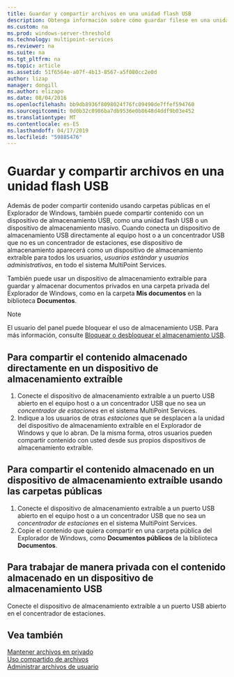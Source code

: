```yaml
---
title: Guardar y compartir archivos en una unidad flash USB
description: Obtenga información sobre cómo guardar filese en una unidad flash USB de MultiPoint Services
ms.custom: na
ms.prod: windows-server-threshold
ms.technology: multipoint-services
ms.reviewer: na
ms.suite: na
ms.tgt_pltfrm: na
ms.topic: article
ms.assetid: 51f6564e-a07f-4b13-8567-a5f080cc2e0d
author: lizap
manager: dongill
ms.author: elizapo
ms.date: 08/04/2016
ms.openlocfilehash: bb9db8936f8098024f76fc09490de7ffef594760
ms.sourcegitcommit: 0d0b32c8986ba7db9536e0b8648d4ddf9b03e452
ms.translationtype: MT
ms.contentlocale: es-ES
ms.lasthandoff: 04/17/2019
ms.locfileid: "59885476"
---
```

# <a name="save-and-share-files-on-a-usb-flash-drive"></a>Guardar y compartir archivos en una unidad flash USB
Además de poder compartir contenido usando carpetas públicas en el Explorador de Windows, también puede compartir contenido con un dispositivo de almacenamiento USB, como una unidad flash USB o un dispositivo de almacenamiento masivo. Cuando conecta un dispositivo de almacenamiento USB directamente al equipo host o a un concentrador USB que no es un concentrador de estaciones, ese dispositivo de almacenamiento aparecerá como un dispositivo de almacenamiento extraíble para todos los usuarios, *usuarios estándar* y *usuarios administrativos*, en todo el sistema MultiPoint Services.  
  
También puede usar un dispositivo de almacenamiento extraíble para guardar y almacenar documentos privados en una carpeta privada del Explorador de Windows, como en la carpeta **Mis documentos** en la biblioteca **Documentos**.  
  
 > [!NOTE]  
 > El usuario del panel puede bloquear el uso de almacenamiento USB. Para más información, consulte [Bloquear o desbloquear el almacenamiento USB](Block-or-Unblock-USB-Storage.md).  
  
## <a name="to-share-content-that-is-stored-directly-on-a-removable-storage-device"></a>Para compartir el contenido almacenado directamente en un dispositivo de almacenamiento extraíble  
  
1.  Conecte el dispositivo de almacenamiento extraíble a un puerto USB abierto en el equipo host o a un concentrador USB que no sea un *concentrador de estaciones* en el sistema MultiPoint Services.  
2.  Indique a los usuarios de otras *estaciones* que se desplacen a la unidad del dispositivo de almacenamiento extraíble en el Explorador de Windows y que lo abran. De la misma forma, otros usuarios pueden compartir contenido con usted desde sus propios dispositivos de almacenamiento extraíble.  
  
## <a name="to-share-content-that-is-stored-on-a-removable-storage-device-by-using-public-folders"></a>Para compartir el contenido almacenado en un dispositivo de almacenamiento extraíble usando las carpetas públicas  
  
1.  Conecte el dispositivo de almacenamiento extraíble a un puerto USB abierto en el equipo host o a un concentrador USB que no sea un *concentrador de estaciones* en el sistema MultiPoint Services.  
2.  Copie el contenido que quiera compartir en una carpeta pública del Explorador de Windows, como **Documentos públicos** de la biblioteca **Documentos**.  
  
## <a name="to-privately-work-with-content-that-is-stored-on-a-usb-storage-device"></a>Para trabajar de manera privada con el contenido almacenado en un dispositivo de almacenamiento USB  
  
Conecte el dispositivo de almacenamiento extraíble a un puerto USB abierto en el concentrador de estaciones.  
  
## <a name="see-also"></a>Vea también  
[Mantener archivos en privado](Keep-Files-Private.md)  
[Uso compartido de archivos](Share-Files.md)  
[Administrar archivos de usuario](Manage-User-Files.md)